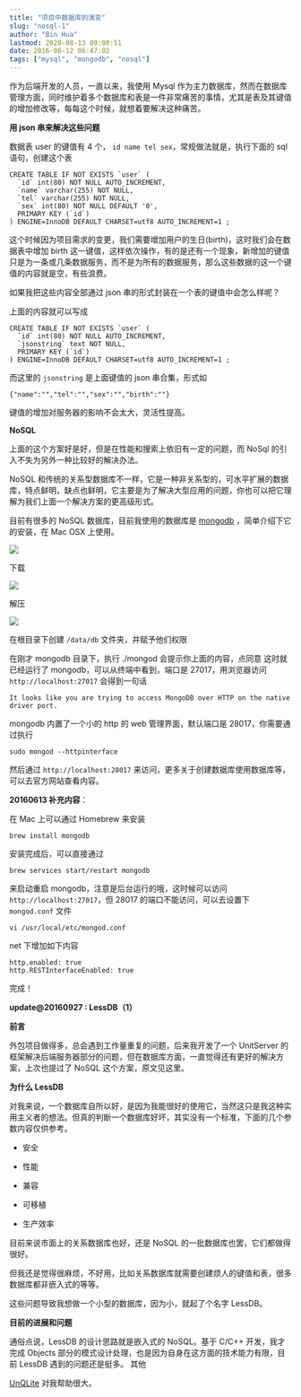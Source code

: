 ```yaml
---
title: "项目中数据库的演变"
slug: "nosql-1"
author: "Bin Hua"
lastmod: 2020-08-13 09:00:51
date: 2016-06-12 06:47:02
tags: ["mysql", "mongodb", "nosql"]
---
```


作为后端开发的人员，一直以来，我使用 Mysql 作为主力数据库，然而在数据库管理方面，同时维护着多个数据库和表是一件非常痛苦的事情，尤其是表及其键值的增加修改等，每每这个时候，就想着要解决这种痛苦。

**用 json 串来解决这些问题**

数据表 user 的键值有 4 个， `id name tel sex`，常规做法就是，执行下面的 sql 语句，创建这个表

```
CREATE TABLE IF NOT EXISTS `user` (
  `id` int(80) NOT NULL AUTO_INCREMENT,
  `name` varchar(255) NOT NULL,
  `tel` varchar(255) NOT NULL,
  `sex` int(80) NOT NULL DEFAULT '0',
  PRIMARY KEY (`id`)
) ENGINE=InnoDB DEFAULT CHARSET=utf8 AUTO_INCREMENT=1 ;
```

这个时候因为项目需求的变更，我们需要增加用户的生日(birth)，这时我们会在数据表中增加 birth 这一键值，这样依次操作，有的是还有一个现象，新增加的键值只是为一条或几条数据服务，而不是为所有的数据服务，那么这些数据的这一个键值的内容就是空，有些浪费。

如果我把这些内容全部通过 json 串的形式封装在一个表的键值中会怎么样呢？

上面的内容就可以写成

```
CREATE TABLE IF NOT EXISTS `user` (
  `id` int(80) NOT NULL AUTO_INCREMENT,
  `jsonstring` text NOT NULL,
  PRIMARY KEY (`id`)
) ENGINE=InnoDB DEFAULT CHARSET=utf8 AUTO_INCREMENT=1 ;
```

而这里的 `jsonstring` 是上面键值的 json 串合集，形式如

```
{"name":"","tel":"","sex":"","birth":""}
```

键值的增加对服务器的影响不会太大，灵活性提高。

**NoSQL**

上面的这个方案好是好，但是在性能和搜索上依旧有一定的问题，而 NoSql 的引入不失为另外一种比较好的解决办法。

NoSQL 和传统的关系型数据库不一样，它是一种非关系型的，可水平扩展的数据库，特点鲜明，缺点也鲜明，它主要是为了解决大型应用的问题，你也可以把它理解为我们上面一个解决方案的更高级形式。

目前有很多的 NoSQL 数据库，目前我使用的数据库是 [mongodb](https://www.mongodb.com) ，简单介绍下它的安装，在 Mac OSX 上使用。

![](/imgs/nosql-1-01.png)

下载

![](/imgs/nosql-1-02.png)

解压

![](/imgs/nosql-1-03.png)

在根目录下创建 `/data/db` 文件夹，并赋予他们权限

在刚才 mongodb 目录下，执行 ./mongod 会提示你上面的内容，点同意
这时就已经运行了 mongodb，可以从终端中看到，端口是 27017，用浏览器访问 `http://localhost:27017` 会得到一句话

```
It looks like you are trying to access MongoDB over HTTP on the native driver port.
```

mongodb 内置了一个小的 http 的 web 管理界面，默认端口是 28017，你需要通过执行

```
sudo mongod --httpinterface
```

然后通过 `http://localhost:28017` 来访问，更多关于创建数据库使用数据库等，可以去官方网站查看内容。

**20160613 补充内容**：

在 Mac 上可以通过 Homebrew 来安装

```
brew install mongodb
```

安装完成后，可以直接通过

```
brew services start/restart mongodb
```

来启动重启 mongodb，注意是后台运行的哦，这时候可以访问 `http://localhost:27017`，但 28017 的端口不能访问，可以去设置下 `mongod.conf` 文件

```
vi /usr/local/etc/mongod.conf
```

net 下增加如下内容

```
http.enabled: true
http.RESTInterfaceEnabled: true
```

完成！

**update@20160927 : LessDB（1）**

**前言**

外包项目做得多，总会遇到工作量重复的问题，后来我开发了一个 UnitServer 的框架解决后端服务器部分的问题，但在数据库方面，一直觉得还有更好的解决方案，上次也提过了 NoSQL 这个方案，原文见这里。

**为什么 LessDB**

对我来说，一个数据库自所以好，是因为我能很好的使用它，当然这只是我这种实用主义者的想法。但真的判断一个数据库好坏，其实没有一个标准，下面的几个参数内容仅供参考。

- 安全

- 性能

- 兼容

- 可移植

- 生产效率

目前来说市面上的关系数据库也好，还是 NoSQL 的一批数据库也罢，它们都做得很好。

但我还是觉得很麻烦，不好用，比如关系数据库就需要创建烦人的键值和表，很多数据库都非嵌入式的等等。

这些问题导致我想做一个小型的数据库，因为小，就起了个名字 LessDB。

**目前的进展和问题**

通俗点说，LessDB 的设计思路就是嵌入式的 NoSQL。基于 C/C++ 开发，我才完成 Objects 部分的模式设计处理，也是因为自身在这方面的技术能力有限，目前 LessDB 遇到的问题还是挺多。
其他

[UnQLite](https://unqlite.org/) 对我帮助很大。